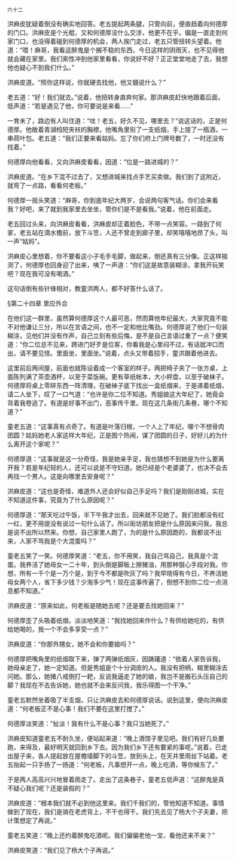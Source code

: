     六十二 

   洪麻皮犹疑着倒没有确实地回答。老五提起两条腿，只管向前，便直趋着向何德厚的门口。洪麻皮是个光棍，又和何德厚没什么交涉，他更不在乎。偏是一直走到何家门口，也没得着碰到何德厚的机会，两人挨门走过，老五只管扭转头望着。他道：“喂！麻哥，我看这醉鬼是个搁不稳的东西，今日这样的阴雨天，也不见得他就会藏在家里。我们索性冲到他家里看看，你说好不好？正正堂堂地走了去，我想他也疑心不到我们什么。”

   洪麻皮道。“照你这样说，你就硬去找他，他又髓说什么？”

   老五道：“好！我们就去。”说着，他扭转身直奔何家。那洪麻皮赶快地跟着后面，低声道：“若是遇见了他，你可要说是来看……”

   一育未了，路边有人叫住道：“呔！老五，好久不见，哪里去？”说这话的，正是何德厚。他敞着青湖绉短夹袄的胸襟，他嘴角里衔了一支纸烟，手上提了一瓶酒，一串荷叶包。老五道：“我们正要来看姑妈。忘了你们府上门牌号数了，一时还没有找着。”

   何德厚向他看看，又向洪麻皮看看，因道：“位是一路进城的？”

   洪麻皮道。“在乡下混不过去了，又想进城来找点手艺买卖做。我们到了这附近，就弯了一点路，看看何老板。”

   何德厚一摇头笑道：“麻哥，你到底年纪大两岁，会说两句客气话。你们会来看我？好吧，来了就到我家里去坐坐，管你们是不是看我。”说着，他在前面走。

   老五回过头来，向洪麻皮看看，洪麻皮却正着脸色，不带一点笑容。一路到了何家，老五站在滴水檐前，放下斗笠，人还不曾走到廊子里，却笑嘻嘻地昂了头，叫一声“姑妈”。

   洪麻皮心里想着，你不要看这小子毛手毛脚，做起来，倒还真有三分像。正这样揣测了，何德厚也回身迎了出来，咦了一声道：“你们这是故意装糊涂，拿我开玩笑吧？现在我可没有喝酒。”

   这句话倒有些针锋相对，教童洪两人，都不好答什么话了。

   §第二十四章 里应外合

   在他们这一群里，虽然算何德厚这个人最可恶，然而算他年纪最大，大家究竟不能不对他谦让三分，所以在言语之间，也不一定和他比嘴劲。何德厚说了他们一句装糊涂，见他们并没有作声，自己立刻有些后悔，是不是自己言语过重了一点？便笑道：“你二位总不见来，跨进门好歹是位客，你看我是心里闷不过，有话就冲口而出，请不要见怪。里面坐，里面坐。”说着，点头又带着招手，童洪跟着他进去。

   这里前后两间屋，前面也就陈设着成一个客室的样子。两把椅子夹了一张方桌，上面陈列满了茶壶酒杯，以至于菜饭碗。更有草纸帐本，大小秤盘，以至于破袜子。何德厚将桌上零碎东西一阵清理，在破袜子底下找出一盒纸烟来，于是递着纸烟，请二人坐下，叹了一口气道：“也许是你二位不知道。秀姐娘这大年纪了，她竟会背着我卷逃了。有道是好事不出门，恶事传千里。现在这几条街几条巷，哪个不知道？”

   童老五道：“这事真有点奇了。有道是叶落归根，一个人上了年纪，哪个不想骨肉团圆？姑妈她老人家这样大年纪，正是图个热闹，谋了团圆的日子，好好儿的为什么离开这个家呢？”

   何德厚道：“这事就是这一分奇怪，我是她亲手足，我也猜想不到她是为什么要离开我？若是年纪轻的人，还可以说是不守妇道。她已经是个老婆婆了，也决不会去再找一个男人。这是向哪里去安身呢？”

   洪麻皮道：“这也是奇怪，难道外人还会好似自己手足吗？我们是刚刚进城，实在不知道这件事，究竟为了什么原因呢？”

   何德厚道：“那天吃过午饭，半下午我才出去，回来就不见她了。我们脸都没有红一红，更不用提没有说过一句什么话了。所以街坊朋友把是什么原因来问我，我总是说不出所以然来。你想，自己家里人跑了，为的是什么原因跑的，我都说不出来，人家不骂我是个大混蛋吗？”

   童老五笑了一笑。何德厚笑道：“老五，你不用笑，我自己骂自己，我真是个混蛋。我养活了她母女一二十年，到头倒是脚板上擦猪油，用那种狠心手段对我。你想，所有一千个是一万个是，到于今不都是吹灰了吗？我早晓得有今日，不养活她母女两个人，省下多少钱？少淘多少气！现在这事传遍了，倒想不到你二位一点消息都不知道。”

   洪麻皮道：“原来如此，何老板是随她去呢？还是要去找她回来？”

   何德厚歪了头吸着纸烟，淡淡地笑道：“我找她回来作什么？有供给她吃的，有供给她喝的，我一个不会多享受一点？”

   洪麻皮道：“你那外甥女，她不会和你要娘吗？”

   何德厚把嘴角里的纸烟取下来，弹了两弹纸烟灰，因踌躇道：“依着人家告诉我，她母亲走了，她一定知道。但是秀姐是个十分调皮的人。我没有把柄，糊里糊涂去问她。那么，她猪八戒倒打一耙，反说我逼走了她的娘，我岂不是搬石头压自己的脚？我现在不去告诉她，她也就不会来反问我，我乐得图一个干净。”

   童老五默然坐着吸了半支烟，只让洪麻皮去和何德厚说话。说到这里，便向洪麻皮道：“何老板正不是心事！我们不要在这里打搅了。”

   何德厚淡笑道：“扯淡！我有什么不是心事？我只当她死了。”

   洪麻皮知道童老五不耐久坐，便站起来道：“晚上酒馆子里见吧。我们有好几处要跑，来得及，最好明天就回到乡下去。因为我们乡下还有要紧的事呢。”说着，已走出屋子来，各人提起放在屋檐墙脚下的斗笠，放到头上，在天井里雨丝下站着。老五抬起一只手扬了一扬道：“何老板，凡事想开一点，晚上吃酒，等你候东了。”

   于是两人高高兴兴地冒着雨走了。走出了这条巷子，童老五低声道：“这醉鬼是真不疑心我们呢？还是装假的？”

   洪麻皮道：“根本我们就不必到他这里来。我们千我们的，管他知道不知道。事情做到了现在，我们是骑在老虎背上，不干也得干。我们先去见了杨大个子夫妻，把计策想定了再说。”

   童老五笑道：“晚上还约着醉鬼吃酒呢。我们偏偏老他一宝，看他还来不来？”

   洪麻皮笑道：“我们见了杨大个子再说。”

